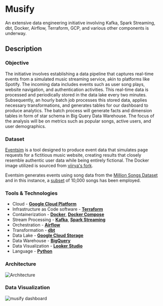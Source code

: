 # Musify

An extensive data engineering initiative involving Kafka, Spark Streaming, dbt, Docker, Airflow, Terraform, GCP, and various other components is underway.

## Description

### Objective

The initiative involves establishing a data pipeline that captures real-time events from a simulated music streaming service, akin to platforms like Spotify. The incoming data includes events such as user song plays, website navigation, and authentication activities. This real-time data is processed and periodically stored in the data lake every two minutes. Subsequently, an hourly batch job processes this stored data, applies necessary transformations, and generates tables for our dashboard to produce analytics. The batch process will generate facts and dimension tables in form of star schema in Big Query Data Warehouse. The focus of the analysis will be on metrics such as popular songs, active users, and user demographics.

### Dataset

[Eventsim](https://github.com/Interana/eventsim) is a tool designed to produce event data that simulates page requests for a fictitious music website, creating results that closely resemble authentic user data while being entirely fictional. The Docker image utilized is sourced from [viirya's fork](https://github.com/viirya/eventsim).

Eventsim generates events using song data from the [Million Songs Dataset](http://millionsongdataset.com) and in this instance, a [subset](http://millionsongdataset.com/pages/getting-dataset/#subset) of 10,000 songs has been employed.

### Tools & Technologies

- Cloud - [**Google Cloud Platform**](https://cloud.google.com)
- Infrastructure as Code software - [**Terraform**](https://www.terraform.io)
- Containerization - [**Docker**](https://www.docker.com), [**Docker Compose**](https://docs.docker.com/compose/)
- Stream Processing - [**Kafka**](https://kafka.apache.org), [**Spark Streaming**](https://spark.apache.org/docs/latest/streaming-programming-guide.html)
- Orchestration - [**Airflow**](https://airflow.apache.org)
- Transformation - [**dbt**](https://www.getdbt.com)
- Data Lake - [**Google Cloud Storage**](https://cloud.google.com/storage)
- Data Warehouse - [**BigQuery**](https://cloud.google.com/bigquery)
- Data Visualization - [**Looker Studio**](https://lookerstudio.google.com/)
- Language - [**Python**](https://www.python.org)

### Architecture

![Architecture ](https://github.com/neelpdesai/Musify/assets/137664550/d4bcdbac-9610-4fec-9030-b38654237650)

### Data Visualization

![musify dashboard](https://github.com/neelpdesai/Musify/assets/137664550/79fbfcf5-0680-4e38-9f45-82b0b1956388)

